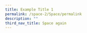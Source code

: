 ```yaml
---
title: Example Title 1
permalink: /space-2/Space/permalink
description: ""
third_nav_title: Space again
---
```



